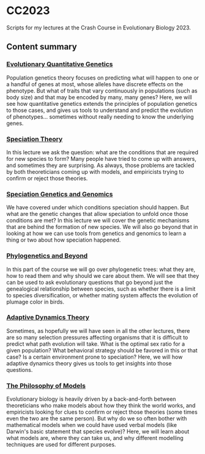 # CC2023

Scripts for my lectures at the Crash Course in Evolutionary Biology 2023.

## Content summary

### [Evolutionary Quantitative Genetics](01_evolutionary_quantitative_genetics.md)

Population genetics theory focuses on predicting what will happen to one or a handful of genes at most, whose alleles have discrete effects on the phenotype. But what of traits that vary continuously in populations (such as body size) and that may be encoded by many, many genes? Here, we will see how quantitative genetics extends the principles of population genetics to those cases, and gives us tools to understand and predict the evolution of phenotypes... sometimes without really needing to know the underlying genes.

### [Speciation Theory](02_speciation_theory.md)

In this lecture we ask the question: what are the conditions that are required for new species to form? Many people have tried to come up with answers, and sometimes they are surprising. As always, those problems are tackled by both theoreticians coming up with models, and empiricists trying to confirm or reject those theories.

### [Speciation Genetics and Genomics](03_speciation_genetics_and_genomics.md)

We have covered under which conditions speciation should happen. But what are the genetic changes that allow speciation to unfold once those conditions are met? In this lecture we will cover the genetic mechanisms that are behind the formation of new species. We will also go beyond that in looking at how we can use tools from genetics and genomics to learn a thing or two about how speciation happened.

### [Phylogenetics and Beyond](04_phylogenetics_and_beyond.md)

In this part of the course we will go over phylogenetic trees: what they are, how to read them and why should we care about them. We will see that they can be used to ask evolutionary questions that go beyond just the genealogical relationship between species, such as whether there is a limit to species diversification, or whether mating system affects the evolution of plumage color in birds.

### [Adaptive Dynamics Theory](05_adaptive_dynamics_theory.md)

Sometimes, as hopefully we will have seen in all the other lectures, there are so many selection pressures affecting organisms that it is difficult to predict what path evolution will take. What is the optimal sex ratio for a given population? What behavioral strategy should be favored in this or that case? Is a certain environment prone to speciation? Here, we will how adaptive dynamics theory gives us tools to get insights into those questions.

### [The Philosophy of Models](06_the_philosophy_of_models.md)

Evolutionary biology is heavily driven by a back-and-forth between theoreticians who make models about how they think the world works, and empiricists looking for clues to confirm or reject those theories (some times even the two are the same person). But why do we so often bother with mathematical models when we could have used verbal models (like Darwin's basic statement that species evolve)? Here, we will learn about what models are, where they can take us, and why different modelling techniques are used for different purposes. 
